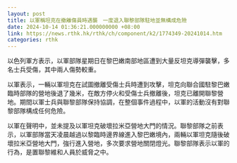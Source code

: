 ```yaml
---
layout: post
title: 以軍稱坦克在撤離傷員時遇襲　一度退入聯黎部隊駐地並無構成危險
date: 2024-10-14 01:36:21.000000000 +08:00
link: https://news.rthk.hk/rthk/ch/component/k2/1774349-20241014.htm
categories: rthk
---
```


以色列軍方表示，以軍部隊星期日在黎巴嫩南部地區遭到大量反坦克導彈襲擊，多名士兵受傷，其中兩人傷勢較重。

以軍表示，一輛以軍坦克在試圖撤離受傷士兵時遭到攻擊，坦克向聯合國駐黎巴嫩臨時部隊的營地後退了幾米，在敵方停火和受傷士兵撤離後，坦克已離開聯黎營地。期間以軍士兵與聯黎部隊保持協調，在整個事件過程中，以軍的活動沒有對聯黎部隊構成任何危險。

以軍在聲明中，並未提及以軍坦克破壞拉米亞營地大門的情況。聯黎部隊之前表示，以軍部隊當天凌晨越過以黎臨時邊界線進入黎巴嫩境內，兩輛以軍坦克隨後破壞拉米亞營地大門，強行進入營地，多次要求營地關閉燈光。聯黎部隊表示以軍的行為，是置聯黎維和人員於威脅之中。
